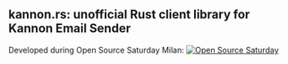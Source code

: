 ## kannon.rs: unofficial Rust client library for Kannon Email Sender

Developed during Open Source Saturday Milan: [![Open Source Saturday](https://img.shields.io/badge/%E2%9D%A4%EF%B8%8F-open%20source%20saturday-F64060.svg)](https://www.meetup.com/it-IT/Open-Source-Saturday-Milano/)